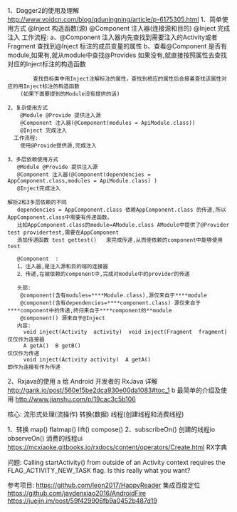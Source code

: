 
1、Dagger2的使用及理解
    http://www.voidcn.com/blog/qduningning/article/p-6175305.html 
    1、简单使用方式
        @Inject 构造函数(源) 
        @Component 注入器(连接源和目的)
        @Inject 完成注入
      工作流程:
        a、@Component 注入器内先查找到需要注入的Activity或者Fragment 查找到@Inject 标注的成员变量的属性
        b、查看@Component 是否有module,如果有,就从module中查找@Provides 如果没有,就直接按照属性去查找对应的Inject标注的构造函数
        
            查找目标类中用Inject注解标注的属性，查找到相应的属性后会接着查找该属性对应的用Inject标注的构造函数
        (如果下面要提到的Module没有提供的话)
    
    2、复杂使用方式
        @Module @Provide 提供注入源
        @Component 注入器(@Component(modules = ApiModule.class))
        @Inject 完成注入
      工作流程:
        使用@Provide提供源,完成注入
        
    3、多层依赖使用方式
       @Module @Provide 提供注入源
       @Component 注入器(@Component(dependencies = AppComponent.class,modules = ApiModule.class) )
       @Inject完成注入
       
    解析2和3多层依赖的不同
       dependencies = AppComponent.class 依赖AppComponent.class 的传递,所以AppComponent.class中需要有传递函数。
       比如AppComponent.class的module=AModule.class AModule中提供了@Provider test providertest,需要在AppComponent
       添加传递函数 test gettest()   来完成传递,从而使依赖的component中能够使用test
       
       @Component  :
       1、注入器,是注入源和目的端的连接器
       2、传递,在被依赖的component中,完成对module中的provider的传递
       
       头部:
        @component(含有modules=****Module.class),源仅来自于****module
        @component(含有dependencies=****component.class) 源仅来自于****component中的传递,终归来自于****component的**module
        @component() 源来自于@Inject
       内容:
         void inject(Activity  activity)  void inject(Fragment  fragment)   仅仅作为连接器
         A getA()  B getB()                                                 仅仅作为传递
         void inject(Activity activity)  A getA()                           即作为连接有作为传递

2、Rxjava的使用
    a 给 Android 开发者的 RxJava 详解
        http://gank.io/post/560e15be2dca930e00da1083#toc_1
    b 最简单的介绍及使用
        http://www.jianshu.com/p/19cac3c5b106
   
   核心:
   流形式处理(流操作)
   转换(数据)
   线程(创建线程和消费线程)

1、转换   map()  flatmap()   lift()   compose()
2、subscribeOn()   创建的线程io   observeOn() 消费的线程ui
https://mcxiaoke.gitbooks.io/rxdocs/content/operators/Create.html  RX字典




问题:
 Calling startActivity() from outside of an Activity  context requires the FLAG_ACTIVITY_NEW_TASK flag. Is this really what you want?
 
 
 
 
参考项目:
https://github.com/leon2017/HappyReader   集成百度定位
https://github.com/jaydenxiao2016/AndroidFire
https://juejin.im/post/59f429906fb9a0452b487d19



         
        

        
